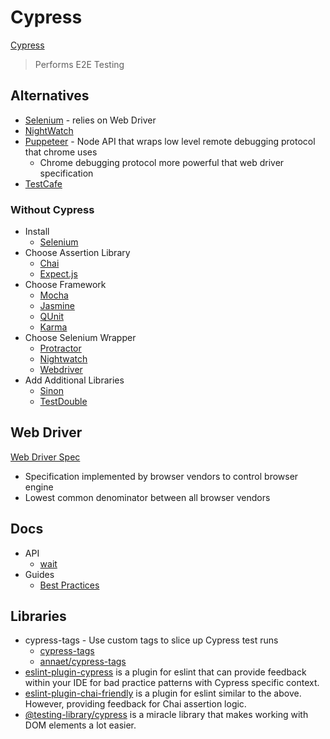 # Cypress

[Cypress](https://www.cypress.io/)

> Performs E2E Testing

## Alternatives

* [Selenium](https://www.selenium.dev/) - relies on Web Driver
* [NightWatch](https://nightwatchjs.org/)
* [Puppeteer](https://pptr.dev/) - Node API that wraps low level remote debugging protocol that chrome uses
  * Chrome debugging protocol more powerful that web driver specification
* [TestCafe](https://devexpress.github.io/testcafe/)

### Without Cypress

* Install
  * [Selenium](https://www.selenium.dev/)
* Choose Assertion Library
  * [Chai](https://www.chaijs.com/)
  * [Expect.js](https://github.com/Automattic/expect.js/)
* Choose Framework
  * [Mocha](https://mochajs.org/)
  * [Jasmine](https://jasmine.github.io/)
  * [QUnit](https://qunitjs.com/)
  * [Karma](https://karma-runner.github.io/)
* Choose Selenium Wrapper
  * [Protractor](https://www.protractortest.org/)
  * [Nightwatch](https://nightwatchjs.org/)
  * [Webdriver](https://webdriver.io/)
* Add Additional Libraries
  * [Sinon](https://sinonjs.org/)
  * [TestDouble](https://testdouble.com/)

## Web Driver

[Web Driver Spec](https://www.w3.org/TR/webdriver/)

* Specification implemented by browser vendors to control browser engine
* Lowest common denominator between all browser vendors

## Docs

* API
  * [wait](https://docs.cypress.io/api/commands/wait#Yields)
* Guides
  * [Best Practices](https://docs.cypress.io/guides/references/best-practices#Unnecessary-Waiting)


## Libraries

* cypress-tags - Use custom tags to slice up Cypress test runs
  * [cypress-tags](https://www.npmjs.com/package/cypress-tags)
  * [annaet/cypress-tags](https://github.com/annaet/cypress-tags)
* [eslint-plugin-cypress](https://www.npmjs.com/package/eslint-plugin-cypress) is a plugin for eslint that can provide feedback within your IDE for bad practice patterns with Cypress specific context.
* [eslint-plugin-chai-friendly](https://www.npmjs.com/package/eslint-plugin-chai-friendly) is a plugin for eslint similar to the above. However, providing feedback for Chai assertion logic.
* [@testing-library/cypress](https://testing-library.com/docs/cypress-testing-library/intro/) is a miracle library that makes working with DOM elements a lot easier.
